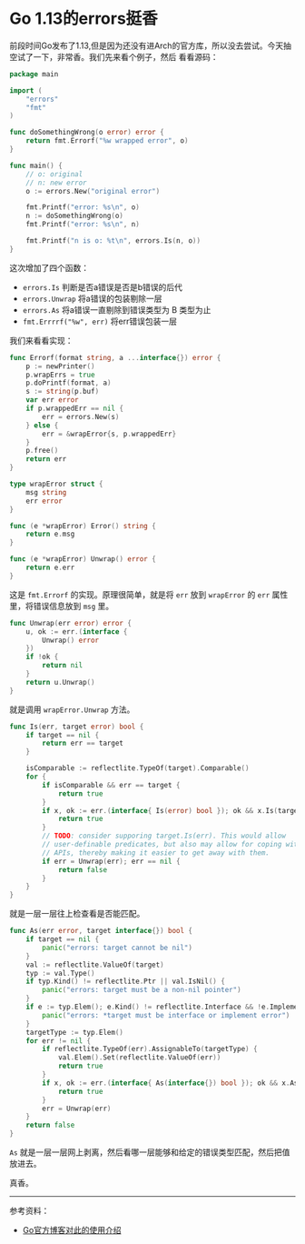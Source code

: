 # Go 1.13的errors挺香

前段时间Go发布了1.13,但是因为还没有进Arch的官方库，所以没去尝试。今天抽空试了一下，非常香。我们先来看个例子，然后
看看源码：

```go
package main

import (
	"errors"
	"fmt"
)

func doSomethingWrong(o error) error {
	return fmt.Errorf("%w wrapped error", o)
}

func main() {
	// o: original
	// n: new error
	o := errors.New("original error")

	fmt.Printf("error: %s\n", o)
	n := doSomethingWrong(o)
	fmt.Printf("error: %s\n", n)

	fmt.Printf("n is o: %t\n", errors.Is(n, o))
}
```

这次增加了四个函数：

- `errors.Is` 判断是否a错误是否是b错误的后代
- `errors.Unwrap` 将a错误的包装剔除一层
- `errors.As` 将a错误一直剔除到错误类型为 B 类型为止
- `fmt.Errrrf("%w", err)` 将err错误包装一层

我们来看看实现：

```go
func Errorf(format string, a ...interface{}) error {
	p := newPrinter()
	p.wrapErrs = true
	p.doPrintf(format, a)
	s := string(p.buf)
	var err error
	if p.wrappedErr == nil {
		err = errors.New(s)
	} else {
		err = &wrapError{s, p.wrappedErr}
	}
	p.free()
	return err
}

type wrapError struct {
	msg string
	err error
}

func (e *wrapError) Error() string {
	return e.msg
}

func (e *wrapError) Unwrap() error {
	return e.err
}
```

这是 `fmt.Errorf` 的实现。原理很简单，就是将 `err` 放到 `wrapError` 的 `err` 属性里，将错误信息放到 `msg` 里。

```go
func Unwrap(err error) error {
	u, ok := err.(interface {
		Unwrap() error
	})
	if !ok {
		return nil
	}
	return u.Unwrap()
}
```

就是调用 `wrapError.Unwrap` 方法。

```go
func Is(err, target error) bool {
	if target == nil {
		return err == target
	}

	isComparable := reflectlite.TypeOf(target).Comparable()
	for {
		if isComparable && err == target {
			return true
		}
		if x, ok := err.(interface{ Is(error) bool }); ok && x.Is(target) {
			return true
		}
		// TODO: consider supporing target.Is(err). This would allow
		// user-definable predicates, but also may allow for coping with sloppy
		// APIs, thereby making it easier to get away with them.
		if err = Unwrap(err); err == nil {
			return false
		}
	}
}
```

就是一层一层往上检查看是否能匹配。

```go
func As(err error, target interface{}) bool {
	if target == nil {
		panic("errors: target cannot be nil")
	}
	val := reflectlite.ValueOf(target)
	typ := val.Type()
	if typ.Kind() != reflectlite.Ptr || val.IsNil() {
		panic("errors: target must be a non-nil pointer")
	}
	if e := typ.Elem(); e.Kind() != reflectlite.Interface && !e.Implements(errorType) {
		panic("errors: *target must be interface or implement error")
	}
	targetType := typ.Elem()
	for err != nil {
		if reflectlite.TypeOf(err).AssignableTo(targetType) {
			val.Elem().Set(reflectlite.ValueOf(err))
			return true
		}
		if x, ok := err.(interface{ As(interface{}) bool }); ok && x.As(target) {
			return true
		}
		err = Unwrap(err)
	}
	return false
}
```

`As` 就是一层一层网上剥离，然后看哪一层能够和给定的错误类型匹配，然后把值放进去。

真香。

---

参考资料：

- [Go官方博客对此的使用介绍](https://blog.golang.org/go1.13-errors)
